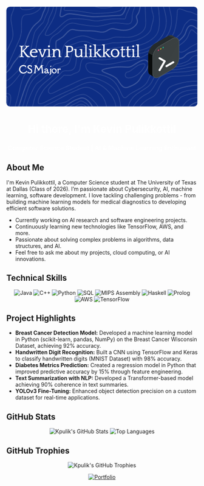 <!-- Dark Mode Banner Image -->

<p align="center">
  <img src="./Assets/github-header-image.png" alt="Kevin Pulikkottil Banner" />
</p>

<h1 align="center" style="color: #ffffff;">Hi there, I'm Kevin Pulikkottil</h1>
<h3 align="center" style="color: #ffffff;">Computer Science Student | AI & Machine Learning Enthusiast</h3>

<!-- About Me Section -->

## About Me

I'm Kevin Pulikkottil, a Computer Science student at The University of Texas at Dallas (Class of 2026). I’m passionate about Cybersecurity, AI, machine learning, software development. I love tackling challenging problems - from building machine learning models for medical diagnostics to developing efficient software solutions.

- Currently working on AI research and software engineering projects.
- Continuously learning new technologies like TensorFlow, AWS, and more.
- Passionate about solving complex problems in algorithms, data structures, and AI.
- Feel free to ask me about my projects, cloud computing, or AI innovations.

<!-- Technical Skills -->

## Technical Skills

<p align="center">
  <img src="https://img.shields.io/badge/Java-ED8B00?style=for-the-badge&logo=java&logoColor=white" alt="Java" />
  <img src="https://img.shields.io/badge/C++-00599C?style=for-the-badge&logo=c%2B%2B&logoColor=white" alt="C++" />
  <img src="https://img.shields.io/badge/Python-3776AB?style=for-the-badge&logo=python&logoColor=white" alt="Python" />
  <img src="https://img.shields.io/badge/SQL-4479A1?style=for-the-badge&logo=postgresql&logoColor=white" alt="SQL" />
  <img src="https://img.shields.io/badge/MIPS%20Assembly-FB8E00?style=for-the-badge&logo=asm&logoColor=white" alt="MIPS Assembly" />
  <img src="https://img.shields.io/badge/Haskell-5D4F85?style=for-the-badge&logo=haskell&logoColor=white" alt="Haskell" />
  <img src="https://img.shields.io/badge/Prolog-624230?style=for-the-badge&logo=&logoColor=white" alt="Prolog" />
  <img src="https://img.shields.io/badge/AWS-232F3E?style=for-the-badge&logo=amazon-aws&logoColor=white" alt="AWS" />
  <img src="https://img.shields.io/badge/TensorFlow-FF6F00?style=for-the-badge&logo=tensorflow&logoColor=white" alt="TensorFlow" />
</p>

<!-- Project Highlights -->

## Project Highlights

- **Breast Cancer Detection Model:** Developed a machine learning model in Python (scikit-learn, pandas, NumPy) on the Breast Cancer Wisconsin Dataset, achieving 92% accuracy.
- **Handwritten Digit Recognition:** Built a CNN using TensorFlow and Keras to classify handwritten digits (MNIST Dataset) with 98% accuracy.
- **Diabetes Metrics Prediction:** Created a regression model in Python that improved predictive accuracy by 15% through feature engineering.
- **Text Summarization with NLP:** Developed a Transformer-based model achieving 90% coherence in text summaries.
- **YOLOv3 Fine-Tuning:** Enhanced object detection precision on a custom dataset for real-time applications.

<!-- GitHub Stats -->

## GitHub Stats

<p align="center">
  <img src="https://github-readme-stats.vercel.app/api?username=kpulik&show_icons=true&theme=dark" alt="Kpulik's GitHub Stats" />
  <img src="https://github-readme-stats.vercel.app/api/top-langs/?username=kpulik&layout=compact&theme=dark" alt="Top Languages" />
</p>

<!-- GitHub Trophies -->

## GitHub Trophies

<p align="center">
  <img src="https://github-profile-trophy.vercel.app/?username=kpulik&column=7" alt="Kpulik's GitHub Trophies" />
</p>


<p align="center">
  <a href="https://kpulik.github.io/Portfolio/" target="_blank">
    <img src="https://img.shields.io/badge/Portfolio-Visit%20My%20Work-blue?style=for-the-badge" alt="Portfolio" />
  </a>
</p>
<!-- Banner Image -->
